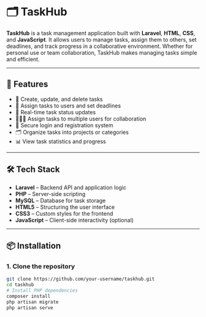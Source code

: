 # 🗂️ TaskHub

**TaskHub** is a task management application built with **Laravel**, **HTML**, **CSS**, and **JavaScript**. It allows users to manage tasks, assign them to others, set deadlines, and track progress in a collaborative environment. Whether for personal use or team collaboration, TaskHub makes managing tasks simple and efficient.

---

## 🚀 Features

- 📝 Create, update, and delete tasks  
- 📅 Assign tasks to users and set deadlines  
- 🔄 Real-time task status updates  
- 🧑‍🤝‍🧑 Assign tasks to multiple users for collaboration  
- 🔐 Secure login and registration system  
- 🗂️ Organize tasks into projects or categories  
- 📊 View task statistics and progress  

---

## 🛠️ Tech Stack

- **Laravel** – Backend API and application logic  
- **PHP** – Server-side scripting  
- **MySQL** – Database for task storage  
- **HTML5** – Structuring the user interface  
- **CSS3** – Custom styles for the frontend  
- **JavaScript** – Client-side interactivity (optional)  

---

## 📦 Installation

### 1. Clone the repository

```bash
git clone https://github.com/your-username/taskhub.git
cd taskhub
# Install PHP dependencies
composer install
php artisan migrate
php artisan serve
